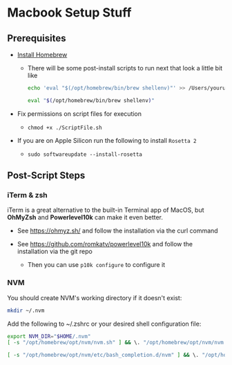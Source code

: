 # Macbook Setup Stuff

## Prerequisites
- [Install Homebrew](https://github.com/Homebrew/install)
    - There will be some post-install scripts to run next that look a little bit like
        ```sh
        echo 'eval "$(/opt/homebrew/bin/brew shellenv)"' >> /Users/yourusername/.zprofile
        
        eval "$(/opt/homebrew/bin/brew shellenv)"
        ```

- Fix permissions on script files for execution
    - `chmod +x ./ScriptFile.sh`

- If you are on Apple Silicon run the following to install `Rosetta 2`
    - `sudo softwareupdate --install-rosetta`

## Post-Script Steps

### iTerm & zsh

iTerm is a great alternative to the built-in Terminal app of MacOS, but __OhMyZsh__ and __Powerlevel10k__ can make it even better.

- See https://ohmyz.sh/ and follow the installation via the curl command

- See https://github.com/romkatv/powerlevel10k and follow the installation via the git repo
    - Then you can use `p10k configure` to configure it

### NVM

You should create NVM's working directory if it doesn't exist:
```sh
mkdir ~/.nvm
```

Add the following to ~/.zshrc or your desired shell
configuration file:
```sh
export NVM_DIR="$HOME/.nvm"
[ -s "/opt/homebrew/opt/nvm/nvm.sh" ] && \. "/opt/homebrew/opt/nvm/nvm.sh"  # This loads nvm

[ -s "/opt/homebrew/opt/nvm/etc/bash_completion.d/nvm" ] && \. "/opt/homebrew/opt/nvm/etc/bash_completion.d/nvm"  # This loads nvm bash_completion
```
